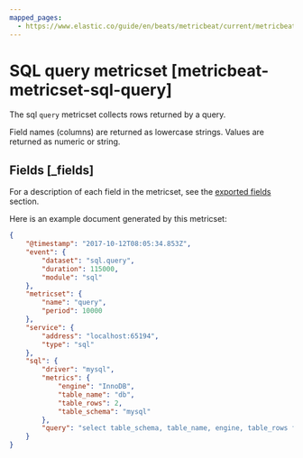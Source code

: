 ```yaml
---
mapped_pages:
  - https://www.elastic.co/guide/en/beats/metricbeat/current/metricbeat-metricset-sql-query.html
---
```


# SQL query metricset [metricbeat-metricset-sql-query]

The sql `query` metricset collects rows returned by a query.

Field names (columns) are returned as lowercase strings. Values are returned as numeric or string.

## Fields [_fields]

For a description of each field in the metricset, see the [exported fields](/reference/metricbeat/exported-fields-sql.md) section.

Here is an example document generated by this metricset:

```json
{
    "@timestamp": "2017-10-12T08:05:34.853Z",
    "event": {
        "dataset": "sql.query",
        "duration": 115000,
        "module": "sql"
    },
    "metricset": {
        "name": "query",
        "period": 10000
    },
    "service": {
        "address": "localhost:65194",
        "type": "sql"
    },
    "sql": {
        "driver": "mysql",
        "metrics": {
            "engine": "InnoDB",
            "table_name": "db",
            "table_rows": 2,
            "table_schema": "mysql"
        },
        "query": "select table_schema, table_name, engine, table_rows from information_schema.tables where table_rows \u003e 0;"
    }
}
```
